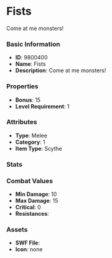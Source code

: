 # Fists

Come at me monsters!

### Basic Information

- **ID**: 9800400
- **Name**: Fists
- **Description**: Come at me monsters!

### Properties

- **Bonus**: 15
- **Level Requirement**: 1

### Attributes

- **Type**: Melee     
- **Category**: 1
- **Item Type**: Scythe

### Stats


### Combat Values

- **Min Damage**: 10
- **Max Damage**: 15
- **Critical**: 0
- **Resistances**: 

### Assets

- **SWF File**: 
- **Icon**: none

